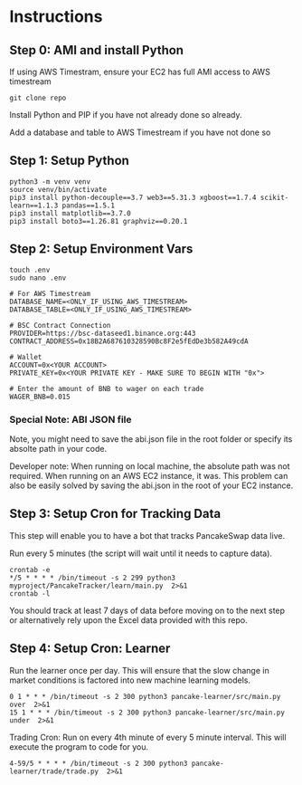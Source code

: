 # Instructions

## Step 0: AMI and install Python

If using AWS Timestram, ensure your EC2 has full AMI access to AWS timestream

```plain
git clone repo
```

Install Python and PIP if you have not already done so already.

Add a database and table to AWS Timestream if you have not done so

## Step 1: Setup Python

```shell
python3 -m venv venv
source venv/bin/activate
pip3 install python-decouple==3.7 web3==5.31.3 xgboost==1.7.4 scikit-learn==1.1.3 pandas==1.5.1
pip3 install matplotlib==3.7.0
pip3 install boto3==1.26.81 graphviz==0.20.1
```

## Step 2: Setup Environment Vars

```plain
touch .env
sudo nano .env
```

```plain
# For AWS Timestream
DATABASE_NAME=<ONLY_IF_USING_AWS_TIMESTREAM>
DATABASE_TABLE=<ONLY_IF_USING_AWS_TIMESTREAM>

# BSC Contract Connection
PROVIDER=https://bsc-dataseed1.binance.org:443
CONTRACT_ADDRESS=0x18B2A687610328590Bc8F2e5fEdDe3b582A49cdA

# Wallet
ACCOUNT=0x<YOUR ACCOUNT>
PRIVATE_KEY=0x<YOUR PRIVATE KEY - MAKE SURE TO BEGIN WITH "0x">

# Enter the amount of BNB to wager on each trade
WAGER_BNB=0.015
```

### Special Note: ABI JSON file

Note, you might need to save the abi.json file in the root folder or specify its absolte path in your code.

Developer note: When running on local machine, the absolute path was not required. When running on an AWS EC2 instance, it was. This problem can also
be easily solved by saving the abi.json in the root of your EC2 instance.

## Step 3: Setup Cron for Tracking Data

This step will enable you to have a bot that tracks PancakeSwap data live.

Run every 5 minutes (the script will wait until it needs to capture data).

```plain
crontab -e
*/5 * * * * /bin/timeout -s 2 299 python3 myproject/PancakeTracker/learn/main.py  2>&1
crontab -l
```

You should track at least 7 days of data before moving on to the next step or alternatively rely upon the Excel data provided with this repo.

## Step 4: Setup Cron: Learner

Run the learner once per day. This will ensure that the slow change in market conditions is factored into new machine learning models.

```plain
0 1 * * * /bin/timeout -s 2 300 python3 pancake-learner/src/main.py over  2>&1
15 1 * * * /bin/timeout -s 2 300 python3 pancake-learner/src/main.py under  2>&1
```

Trading Cron: Run on every 4th minute of every 5 minute interval. This will execute the program to code for you.

```plain
4-59/5 * * * * /bin/timeout -s 2 300 python3 pancake-learner/trade/trade.py  2>&1
```
